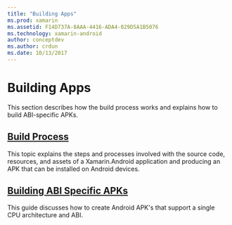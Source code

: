 ```yaml
---
title: "Building Apps"
ms.prod: xamarin
ms.assetid: F14D737A-8AAA-4416-ADA4-029D5A1B5076
ms.technology: xamarin-android
author: conceptdev
ms.author: crdun
ms.date: 10/13/2017
---
```


# Building Apps

This section describes how the build process works and explains how
to build ABI-specific APKs.



##  [Build Process](~/android/deploy-test/building-apps/build-process.md)

This topic explains the steps and processes involved with the
source code, resources, and assets of a Xamarin.Android application and
producing an APK that can be installed on Android devices.


##  [Building ABI Specific APKs](~/android/deploy-test/building-apps/abi-specific-apks.md)

This guide discusses how to create Android APK's that support a single
CPU architecture and ABI.
